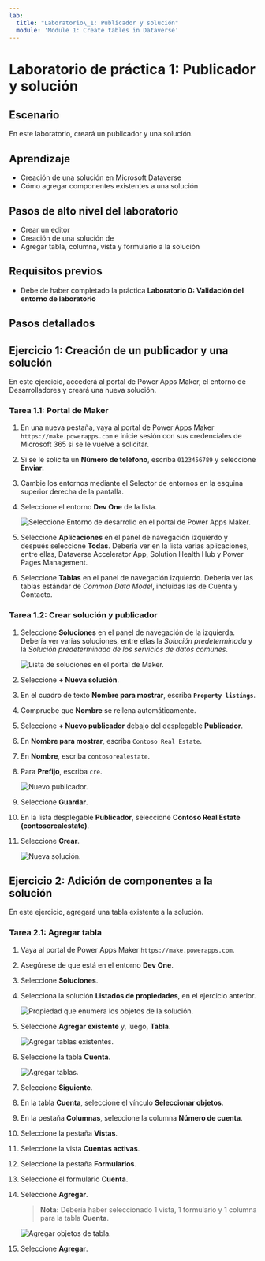 ```yaml
---
lab:
  title: "Laboratorio\_1: Publicador y solución"
  module: 'Module 1: Create tables in Dataverse'
---
```


# Laboratorio de práctica 1: Publicador y solución

## Escenario

En este laboratorio, creará un publicador y una solución.

## Aprendizaje

- Creación de una solución en Microsoft Dataverse
- Cómo agregar componentes existentes a una solución

## Pasos de alto nivel del laboratorio

- Crear un editor
- Creación de una solución de 
- Agregar tabla, columna, vista y formulario a la solución
  
## Requisitos previos

- Debe de haber completado la práctica **Laboratorio 0: Validación del entorno de laboratorio**

## Pasos detallados

## Ejercicio 1: Creación de un publicador y una solución

En este ejercicio, accederá al portal de Power Apps Maker, el entorno de Desarrolladores y creará una nueva solución.

### Tarea 1.1: Portal de Maker

1. En una nueva pestaña, vaya al portal de Power Apps Maker `https://make.powerapps.com` e inicie sesión con sus credenciales de Microsoft 365 si se le vuelve a solicitar.

1. Si se le solicita un **Número de teléfono**, escriba `0123456789` y seleccione **Enviar**.

1. Cambie los entornos mediante el Selector de entornos en la esquina superior derecha de la pantalla.

1. Seleccione el entorno **Dev One** de la lista.

    ![Seleccione Entorno de desarrollo en el portal de Power Apps Maker.](../media/select-dev-one-environment.png)

1. Seleccione **Aplicaciones** en el panel de navegación izquierdo y después seleccione **Todas**. Debería ver en la lista varias aplicaciones, entre ellas, Dataverse Accelerator App, Solution Health Hub y Power Pages Management.

1. Seleccione **Tablas** en el panel de navegación izquierdo. Debería ver las tablas estándar de *Common Data Model*, incluidas las de Cuenta y Contacto.

### Tarea 1.2: Crear solución y publicador

1. Seleccione **Soluciones** en el panel de navegación de la izquierda. Debería ver varias soluciones, entre ellas la *Solución predeterminada* y la *Solución predeterminada de los servicios de datos comunes*.

    ![Lista de soluciones en el portal de Maker.](../media/solutions-list.png)

1. Seleccione **+ Nueva solución**.

1. En el cuadro de texto **Nombre para mostrar**, escriba **`Property listings`**.

1. Compruebe que **Nombre** se rellena automáticamente.

1. Seleccione **+ Nuevo publicador** debajo del desplegable **Publicador**.

1. En **Nombre para mostrar**, escriba `Contoso Real Estate`.

1. En **Nombre**, escriba `contosorealestate`.

1. Para **Prefijo**, escriba `cre`.

    ![Nuevo publicador.](../media/new-publisher.png)

1. Seleccione **Guardar**.

1. En la lista desplegable **Publicador**, seleccione **Contoso Real Estate (contosorealestate)**.

1. Seleccione **Crear**.

    ![Nueva solución.](../media/new-solution.png)

## Ejercicio 2: Adición de componentes a la solución

En este ejercicio, agregará una tabla existente a la solución.

### Tarea 2.1: Agregar tabla

1. Vaya al portal de Power Apps Maker `https://make.powerapps.com`.

1. Asegúrese de que está en el entorno **Dev One**.

1. Seleccione **Soluciones**.

1. Selecciona la solución **Listados de propiedades**, en el ejercicio anterior.

    ![Propiedad que enumera los objetos de la solución.](../media/solution-objects.png)

1. Seleccione **Agregar existente** y, luego, **Tabla**.

    ![Agregar tablas existentes.](../media/add-existing.png)

1. Seleccione la tabla **Cuenta**.

    ![Agregar tablas.](../media/add-tables.png)

1. Seleccione **Siguiente**.

1. En la tabla **Cuenta**, seleccione el vínculo **Seleccionar objetos**.

1. En la pestaña **Columnas**, seleccione la columna **Número de cuenta**.

1. Seleccione la pestaña **Vistas**.

1. Seleccione la vista **Cuentas activas**.

1. Seleccione la pestaña **Formularios**.

1. Seleccione el formulario **Cuenta**.

1. Seleccione **Agregar**.

    > **Nota:** Debería haber seleccionado 1 vista, 1 formulario y 1 columna para la tabla **Cuenta**.

    ![Agregar objetos de tabla.](../media/add-objects.png)

1. Seleccione **Agregar**.
